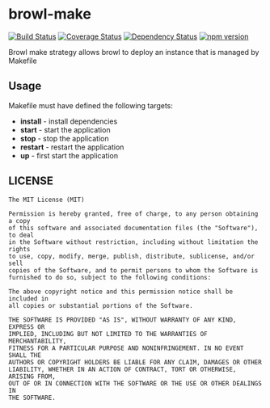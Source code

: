# browl-make

[![Build Status](https://travis-ci.org/killmenot/browl-make.svg?branch=master)](https://travis-ci.org/killmenot/browl-make) [![Coverage Status](https://coveralls.io/repos/github/killmenot/browl-plugin-yaml/badge.svg?branch=master)](https://coveralls.io/github/killmenot/browl-make?branch=master) [![Dependency Status](https://david-dm.org/killmenot/browl-make.svg)](hhttps://david-dm.org/killmenot/browl-make) [![npm version](https://img.shields.io/npm/v/browl-make.svg)](https://www.npmjs.com/package/browl-make)

Browl make strategy allows browl to deploy an instance that is managed by Makefile

## Usage

Makefile must have defined the following targets:
 - **install** - install dependencies
 - **start** - start the application
 - **stop** - stop the application
 - **restart** - restart the application
 - **up** - first start the application

## LICENSE

    The MIT License (MIT)

    Permission is hereby granted, free of charge, to any person obtaining a copy
    of this software and associated documentation files (the "Software"), to deal
    in the Software without restriction, including without limitation the rights
    to use, copy, modify, merge, publish, distribute, sublicense, and/or sell
    copies of the Software, and to permit persons to whom the Software is
    furnished to do so, subject to the following conditions:

    The above copyright notice and this permission notice shall be included in
    all copies or substantial portions of the Software.

    THE SOFTWARE IS PROVIDED "AS IS", WITHOUT WARRANTY OF ANY KIND, EXPRESS OR
    IMPLIED, INCLUDING BUT NOT LIMITED TO THE WARRANTIES OF MERCHANTABILITY,
    FITNESS FOR A PARTICULAR PURPOSE AND NONINFRINGEMENT. IN NO EVENT SHALL THE
    AUTHORS OR COPYRIGHT HOLDERS BE LIABLE FOR ANY CLAIM, DAMAGES OR OTHER
    LIABILITY, WHETHER IN AN ACTION OF CONTRACT, TORT OR OTHERWISE, ARISING FROM,
    OUT OF OR IN CONNECTION WITH THE SOFTWARE OR THE USE OR OTHER DEALINGS IN
    THE SOFTWARE.
